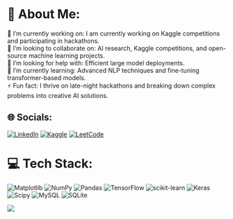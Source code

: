 # 💫 About Me:
🔭 I’m currently working on: I am currently working on Kaggle competitions and participating in hackathons.<br>👯 I’m looking to collaborate on: AI research, Kaggle competitions, and open-source machine learning projects.<br>🤝 I’m looking for help with: Efficient large model deployments.<br>🌱 I’m currently learning: Advanced NLP techniques and fine-tuning transformer-based models.<br>⚡ Fun fact: I thrive on late-night hackathons and breaking down complex problems into creative AI solutions.


## 🌐 Socials:
[![LinkedIn](https://img.shields.io/badge/LinkedIn-%230077B5.svg?logo=linkedin&logoColor=white)](www.linkedin.com/in/vineet-gupta2280/) 
[![Kaggle](https://img.shields.io/badge/Kaggle-%2301A3E0.svg?logo=kaggle&logoColor=black)](https://www.kaggle.com/vineetgupta2023)
[![LeetCode](https://img.shields.io/badge/LeetCode-%23FFA116.svg?logo=leetcode&logoColor=black)](https://leetcode.com/u/vineetcoder5/)


# 💻 Tech Stack:
![Matplotlib](https://img.shields.io/badge/Matplotlib-%23ffffff.svg?style=for-the-badge&logo=Matplotlib&logoColor=black) ![NumPy](https://img.shields.io/badge/numpy-%23013243.svg?style=for-the-badge&logo=numpy&logoColor=white) ![Pandas](https://img.shields.io/badge/pandas-%23150458.svg?style=for-the-badge&logo=pandas&logoColor=white) ![TensorFlow](https://img.shields.io/badge/TensorFlow-%23FF6F00.svg?style=for-the-badge&logo=TensorFlow&logoColor=white) ![scikit-learn](https://img.shields.io/badge/scikit--learn-%23F7931E.svg?style=for-the-badge&logo=scikit-learn&logoColor=white) ![Keras](https://img.shields.io/badge/Keras-%23D00000.svg?style=for-the-badge&logo=Keras&logoColor=white) ![Scipy](https://img.shields.io/badge/SciPy-%230C55A5.svg?style=for-the-badge&logo=scipy&logoColor=%white) ![MySQL](https://img.shields.io/badge/mysql-4479A1.svg?style=for-the-badge&logo=mysql&logoColor=white) ![SQLite](https://img.shields.io/badge/sqlite-%2307405e.svg?style=for-the-badge&logo=sqlite&logoColor=white)


[![](https://visitcount.itsvg.in/api?id=vineetcoder5&icon=0&color=0)](https://visitcount.itsvg.in)

<!-- Proudly created with GPRM ( https://gprm.itsvg.in ) -->
